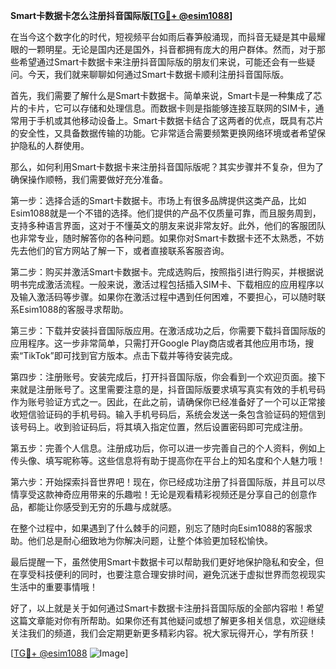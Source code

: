 **Smart卡数据卡怎么注册抖音国际版[[TG💪+ @esim1088](https://t.me/s/esim1088)]**

在当今这个数字化的时代，短视频平台如雨后春笋般涌现，而抖音无疑是其中最耀眼的一颗明星。无论是国内还是国外，抖音都拥有庞大的用户群体。然而，对于那些希望通过Smart卡数据卡来注册抖音国际版的朋友们来说，可能还会有一些疑问。今天，我们就来聊聊如何通过Smart卡数据卡顺利注册抖音国际版。

首先，我们需要了解什么是Smart卡数据卡。简单来说，Smart卡是一种集成了芯片的卡片，它可以存储和处理信息。而数据卡则是指能够连接互联网的SIM卡，通常用于手机或其他移动设备上。Smart卡数据卡结合了这两者的优点，既具有芯片的安全性，又具备数据传输的功能。它非常适合需要频繁更换网络环境或者希望保护隐私的人群使用。

那么，如何利用Smart卡数据卡来注册抖音国际版呢？其实步骤并不复杂，但为了确保操作顺畅，我们需要做好充分准备。

第一步：选择合适的Smart卡数据卡。市场上有很多品牌提供这类产品，比如Esim1088就是一个不错的选择。他们提供的产品不仅质量可靠，而且服务周到，支持多种语言界面，这对于不懂英文的朋友来说非常友好。此外，他们的客服团队也非常专业，随时解答你的各种问题。如果你对Smart卡数据卡还不太熟悉，不妨先去他们的官方网站了解一下，或者直接联系客服咨询。

第二步：购买并激活Smart卡数据卡。完成选购后，按照指引进行购买，并根据说明书完成激活流程。一般来说，激活过程包括插入SIM卡、下载相应的应用程序以及输入激活码等步骤。如果你在激活过程中遇到任何困难，不要担心，可以随时联系Esim1088的客服寻求帮助。

第三步：下载并安装抖音国际版应用。在激活成功之后，你需要下载抖音国际版的应用程序。这一步非常简单，只需打开Google Play商店或者其他应用市场，搜索“TikTok”即可找到官方版本。点击下载并等待安装完成。

第四步：注册账号。安装完成后，打开抖音国际版，你会看到一个欢迎页面。接下来就是注册账号了。这里需要注意的是，抖音国际版要求填写真实有效的手机号码作为账号验证方式之一。因此，在此之前，请确保你已经准备好了一个可以正常接收短信验证码的手机号码。输入手机号码后，系统会发送一条包含验证码的短信到该号码上。收到验证码后，将其填入指定位置，然后设置密码即可完成注册。

第五步：完善个人信息。注册成功后，你可以进一步完善自己的个人资料，例如上传头像、填写昵称等。这些信息将有助于提高你在平台上的知名度和个人魅力哦！

第六步：开始探索抖音世界吧！现在，你已经成功注册了抖音国际版，并且可以尽情享受这款神奇应用带来的乐趣啦！无论是观看精彩视频还是分享自己的创意作品，都能让你感受到无穷的乐趣与成就感。

在整个过程中，如果遇到了什么棘手的问题，别忘了随时向Esim1088的客服求助。他们总是耐心细致地为你解决问题，让整个体验更加轻松愉快。

最后提醒一下，虽然使用Smart卡数据卡可以帮助我们更好地保护隐私和安全，但在享受科技便利的同时，也要注意合理安排时间，避免沉迷于虚拟世界而忽视现实生活中的重要事情哦！

好了，以上就是关于如何通过Smart卡数据卡注册抖音国际版的全部内容啦！希望这篇文章能对你有所帮助。如果你还有其他疑问或想了解更多相关信息，欢迎继续关注我们的频道，我们会定期更新更多精彩内容。祝大家玩得开心，学有所获！

[[TG💪+ @esim1088](https://t.me/s/esim1088) ![Image](https://i.postimg.cc/4NQfJmqS/Snipaste-2025-05-13-00-14-12.png)]